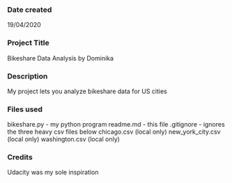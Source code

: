 ### Date created
19/04/2020

### Project Title
Bikeshare Data Analysis by Dominika

### Description
My project lets you analyze bikeshare data for US cities

### Files used
bikeshare.py - my python program
readme.md - this file
.gitignore - ignores the three heavy csv files below
chicago.csv (local only)
new_york_city.csv (local only)
washington.csv (local only)

### Credits
Udacity was my sole inspiration
